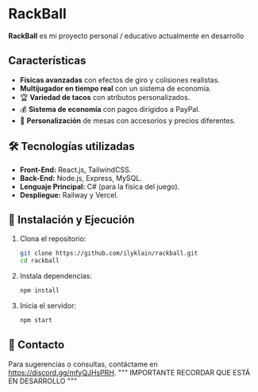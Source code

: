 # RackBall 

**RackBall** es mi proyecto personal / educativo actualmente en desarrollo

##  Características
-  **Físicas avanzadas** con efectos de giro y colisiones realistas.
-  **Multijugador en tiempo real** con un sistema de economía.
- 🏆 **Variedad de tacos** con atributos personalizados.
- 💰 **Sistema de economía** con pagos dirigidos a PayPal.
- 🎨 **Personalización** de mesas con accesorios y precios diferentes.

## 🛠️ Tecnologías utilizadas
- **Front-End:** React.js, TailwindCSS.
- **Back-End:** Node.js, Express, MySQL.
- **Lenguaje Principal:** C# (para la física del juego).
- **Despliegue:** Railway y Vercel.

## 📌 Instalación y Ejecución
1. Clona el repositorio:  
   ```bash
   git clone https://github.com/ilyklain/rackball.git
   cd rackball
   ```
2. Instala dependencias:  
   ```bash
   npm install
   ```
3. Inicia el servidor:  
   ```bash
   npm start
   ```

## 📩 Contacto
Para sugerencias o consultas, contáctame en https://discord.gg/mfyQJHsPRH.
"""
IMPORTANTE RECORDAR QUE ESTÁ EN DESARROLLO
"""


